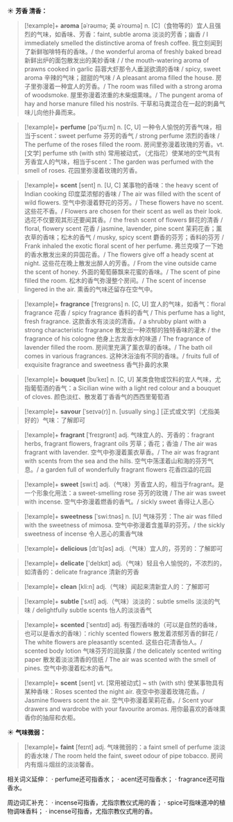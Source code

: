 ☀ <span class="category">**芳香 清香：**</span>
>[!example]+ <span class="vocabulary">**aroma**</span> [əˈrəʊmə; 美 əˈroʊmə]
> <span class="definition">n. [C]（食物等的）宜人且强烈的气味，如香味、芳香：</span>faint, subtle aroma 淡淡的芳香；幽香 / I immediately smelled the distinctive aroma of fresh coffee. 我立刻闻到了新鲜咖啡特有的香味。/ the wonderful aroma of freshly baked bread 新鲜出炉的面包散发出的美妙香味 / / the mouth-watering aroma of prawns cooked in garlic 蒜蓉大虾那令人垂涎欲滴的香味 / spicy, sweet aroma 辛辣的气味；甜甜的气味 / A pleasant aroma filled the house. 房子里弥漫着一种宜人的芳香。/ The room was filled with a strong aroma of woodsmoke. 屋里弥漫着浓重的木柴烟熏味。/ The pungent aroma of hay and horse manure filled his nostrils. 干草和马粪混合在一起的刺鼻气味儿向他扑鼻而来。

>[!example]+ <span class="vocabulary">**perfume**</span> [pə'fju:m] 
> <span class="definition">n. [C, U] 一种令人愉悦的芳香气味，相当于scent：</span>sweet perfume 芬芳的香气 / strong perfume 浓烈的香味 / The perfume of the roses filled the room. 房间里弥漫着玫瑰的芳香。<span class="definition">vt. [文学] perfume sth (with sth) 常用被动式，（尤指花）使某地的空气具有芳香宜人的气味，相当于scent：</span>The garden was perfumed with the smell of roses. 花园里弥漫着玫瑰的芳香。
 
>[!example]+ <span class="vocabulary">**scent**</span> [sent]
> <span class="definition">n. [U, C] 某事物的香味：</span>the heavy scent of Indian cooking 印度菜浓郁的香味 / The air was filled with the scent of wild flowers. 空气中弥漫着野花的芬芳。/ These flowers have no scent. 这些花不香。/ Flowers are chosen for their scent as well as their look. 选花不仅要观其形还要闻其香。/ the fresh scent of flowers 鲜花的清香 / floral, flowery scent 花香 / jasmine, lavender, pine scent 茉莉花香；薰衣草的香味；松木的香气 / musky, spicy scent 麝香的芬芳；香料的芬芳 / Frank inhaled the exotic floral scent of her perfume. 弗兰克嗅了一下她的香水散发出来的异国花香。/ The flowers give off a heady scent at night. 这些花在晚上散发出醉人的芳香。/ From the vine outside came the scent of honey. 外面的葡萄藤飘来花蜜的香味。/ The scent of pine filled the room. 松木的香气弥漫整个房间。/ The scent of incense lingered in the air. 熏香的气味还留存在空气中。
            
>[!example]+ <span class="vocabulary">**fragrance**</span> [ˈfreɪgrəns]
> <span class="definition">n. [C, U] 宜人的气味，如香气：</span>floral fragrance 花香 / spicy fragrance 香料的香气 / This perfume has a light, fresh fragrance. 这款香水有淡淡的清香。/ a shrubby plant with a strong characteristic fragrance 散发出一种浓郁的独特香味的灌木 / the fragrance of his cologne 他身上古龙香水的味道 / The fragrance of lavender filled the room. 房间里充满了薰衣草的香味。/ The bath oil comes in various fragrances. 这种沐浴油有不同的香味。/ fruits full of exquisite fragrance and sweetness 香气扑鼻的水果

>[!example]+ <span class="vocabulary">**bouquet**</span> [buˈkeɪ]
> <span class="definition">n. [C, U] 某类食物或饮料的宜人气味，尤指葡萄酒的香气：</span>a Sicilian wine with a light red colour and a bouquet of cloves. 颜色淡红、散发着丁香香气的西西里葡萄酒
 
>[!example]+ <span class="vocabulary">**savour**</span> [ˈseɪvə(r)]
> <span class="definition">n. [usually sing.] [正式或文学]（尤指美好的）气味：</span>了解即可
            
>[!example]+ <span class="vocabulary">**fragrant**</span> [ˈfreɪgrənt]
> <span class="definition">adj. 气味宜人的、芳香的：</span>fragrant herbs, fragrant flowers, fragrant oils 芳草；香花；香油 / The air was fragrant with lavender. 空气中弥漫着薰衣草香。/ The air was fragrant with scents from the sea and the hills. 空气中荡漾着山和海的芬芳气息。/ a garden full of wonderfully fragrant flowers 花香四溢的花园

>[!example]+ <span class="vocabulary">**sweet**</span> [swi:t] 
> <span class="definition">adj.（气味）芳香宜人的，相当于fragrant。是一个形象化用法：</span>a sweet-smelling rose 芬芳的玫瑰 / The air was sweet with incense. 空气中弥漫着燃香的香气。/ sickly sweet 香得让人恶心
           
>[!example]+ <span class="vocabulary">**sweetness**</span> [ˈswi:tnəs]
> <span class="definition">n. [U] 气味芬芳：</span>The air was filled with the sweetness of mimosa. 空气中弥漫着含羞草的芬芳。/ the sickly sweetness of incense 令人恶心的熏香气味

>[!example]+ <span class="vocabulary">**delicious**</span> [dɪ'lɪʃəs] 
> <span class="definition">adj.（气味）宜人的，芬芳的：</span>了解即可

>[!example]+ <span class="vocabulary">**delicate**</span> ['delɪkɪt] 
> <span class="definition">adj.（气味）轻且令人愉悦的，不浓烈的，如清香的：</span>delicate fragrance 清新的芳香

>[!example]+ <span class="vocabulary">**clean**</span> [kli:n] 
> <span class="definition">adj.（气味）闻起来清新宜人的：</span>了解即可
                        
>[!example]+ <span class="vocabulary">**subtle**</span> [ˈsʌtl]
> <span class="definition">adj.（气味）淡淡的：</span>subtle smells 淡淡的气味 / delightfully subtle scents 怡人的淡淡香气         

>[!example]+ <span class="vocabulary">**scented**</span> [ˈsentɪd]
> <span class="definition">adj. 有强烈香味的（可以是自然的香味，也可以是香水的香味）：</span>richly scented flowers 散发着浓郁芳香的鲜花 / The white flowers are pleasantly scented. 这些白花清香怡人。/ scented body lotion 气味芬芳的润肤露 / the delicately scented writing paper 散发着淡淡清香的信纸 / The air was scented with the smell of pines. 空气中弥漫着松木的香气。

>[!example]+ <span class="vocabulary">**scent**</span> [sent]
> <span class="definition">vt. [常用被动式] ~ sth (with sth) 使某事物具有某种香味：</span>Roses scented the night air. 夜空中弥漫着玫瑰花香。/ Jasmine flowers scent the air. 空气中弥漫着茉莉花香。/ Scent your drawers and wardrobe with your favourite aromas. 用你最喜欢的香味熏香你的抽屉和衣柜。

☀ <span class="category">**气味微弱：**</span>
>[!example]+ <span class="vocabulary">**faint**</span> [feɪnt]
> <span class="definition">adj. 气味微弱的：</span>a faint smell of perfume 淡淡的香水味 / The room held the faint, sweet odour of pipe tobacco. 房间内有烟斗烟丝的淡淡馨香。

相关词义延伸：
· perfume还可指香水；
· acent还可指香水；
· fragrance还可指香水。

周边词汇补充：
· incense可指香，尤指宗教仪式用的香；
· spice可指味道冲的植物调味香料；
· incense可指香，尤指宗教仪式用的香。

